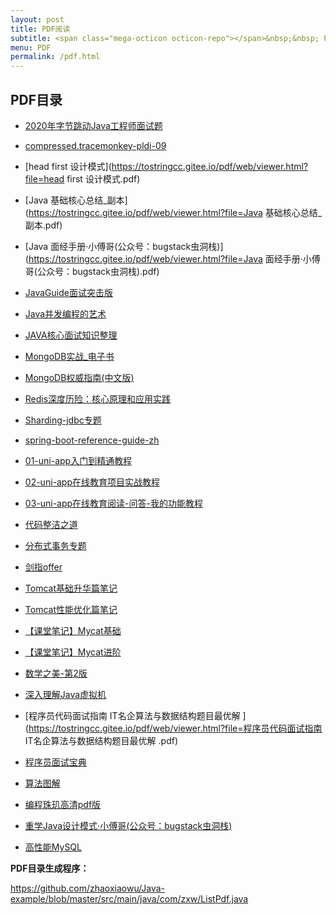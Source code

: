 ```yaml
---
layout: post
title: PDF阅读
subtitle: <span class="mega-octicon octicon-repo"></span>&nbsp;&nbsp; PDF插件使用<a href ="http://mozilla.github.io/pdf.js/">PDF.js</a>
menu: PDF
permalink: /pdf.html
---
```


## PDF目录

 - [2020年字节跳动Java工程师面试题](https://tostringcc.gitee.io/pdf/web/viewer.html?file=2020年字节跳动Java工程师面试题.pdf)

 - [compressed.tracemonkey-pldi-09](https://tostringcc.gitee.io/pdf/web/viewer.html?file=compressed.tracemonkey-pldi-09.pdf)

 - [head first 设计模式](https://tostringcc.gitee.io/pdf/web/viewer.html?file=head first 设计模式.pdf)

 - [Java 基础核心总结_副本](https://tostringcc.gitee.io/pdf/web/viewer.html?file=Java 基础核心总结_副本.pdf)

 - [Java 面经手册·小傅哥(公众号：bugstack虫洞栈)](https://tostringcc.gitee.io/pdf/web/viewer.html?file=Java 面经手册·小傅哥(公众号：bugstack虫洞栈).pdf)

 - [JavaGuide面试突击版](https://tostringcc.gitee.io/pdf/web/viewer.html?file=JavaGuide面试突击版.pdf)

 - [Java并发编程的艺术](https://tostringcc.gitee.io/pdf/web/viewer.html?file=Java并发编程的艺术.pdf)

 - [JAVA核心面试知识整理](https://tostringcc.gitee.io/pdf/web/viewer.html?file=JAVA核心面试知识整理.pdf)

 - [MongoDB实战_电子书](https://tostringcc.gitee.io/pdf/web/viewer.html?file=MongoDB实战_电子书.pdf)

 - [MongoDB权威指南(中文版)](https://tostringcc.gitee.io/pdf/web/viewer.html?file=MongoDB权威指南(中文版).pdf)

 - [Redis深度历险：核心原理和应用实践](https://tostringcc.gitee.io/pdf/web/viewer.html?file=Redis深度历险：核心原理和应用实践.pdf)

 - [Sharding-jdbc专题](https://tostringcc.gitee.io/pdf/web/viewer.html?file=Sharding-jdbc专题.pdf)

 - [spring-boot-reference-guide-zh](https://tostringcc.gitee.io/pdf/web/viewer.html?file=spring-boot-reference-guide-zh.pdf)

 - [01-uni-app入门到精通教程](https://tostringcc.gitee.io/pdf/web/viewer.html?file=uniapp\01-uni-app入门到精通教程.pdf)

 - [02-uni-app在线教育项目实战教程](https://tostringcc.gitee.io/pdf/web/viewer.html?file=uniapp\02-uni-app在线教育项目实战教程.pdf)

 - [03-uni-app在线教育阅读-问答-我的功能教程](https://tostringcc.gitee.io/pdf/web/viewer.html?file=uniapp\03-uni-app在线教育阅读-问答-我的功能教程.pdf)

 - [代码整洁之道](https://tostringcc.gitee.io/pdf/web/viewer.html?file=代码整洁之道.pdf)

 - [分布式事务专题](https://tostringcc.gitee.io/pdf/web/viewer.html?file=分布式事务专题.pdf)

 - [剑指offer](https://tostringcc.gitee.io/pdf/web/viewer.html?file=剑指offer.pdf)

 - [Tomcat基础升华篇笔记](https://tostringcc.gitee.io/pdf/web/viewer.html?file=咪咕架构师\Tomcat基础升华篇笔记.pdf)

 - [Tomcat性能优化篇笔记](https://tostringcc.gitee.io/pdf/web/viewer.html?file=咪咕架构师\Tomcat性能优化篇笔记.pdf)

 - [【课堂笔记】Mycat基础](https://tostringcc.gitee.io/pdf/web/viewer.html?file=咪咕架构师\【课堂笔记】Mycat基础.pdf)

 - [【课堂笔记】Mycat进阶](https://tostringcc.gitee.io/pdf/web/viewer.html?file=咪咕架构师\【课堂笔记】Mycat进阶.pdf)

 - [数学之美-第2版](https://tostringcc.gitee.io/pdf/web/viewer.html?file=数学之美-第2版.pdf)

 - [深入理解Java虚拟机](https://tostringcc.gitee.io/pdf/web/viewer.html?file=深入理解Java虚拟机.pdf)

 - [程序员代码面试指南 IT名企算法与数据结构题目最优解 ](https://tostringcc.gitee.io/pdf/web/viewer.html?file=程序员代码面试指南 IT名企算法与数据结构题目最优解 .pdf)

 - [程序员面试宝典](https://tostringcc.gitee.io/pdf/web/viewer.html?file=程序员面试宝典.pdf)

 - [算法图解](https://tostringcc.gitee.io/pdf/web/viewer.html?file=算法图解.pdf)

 - [编程珠玑高清pdf版](https://tostringcc.gitee.io/pdf/web/viewer.html?file=编程珠玑高清pdf版.pdf)

 - [重学Java设计模式·小傅哥(公众号：bugstack虫洞栈)](https://tostringcc.gitee.io/pdf/web/viewer.html?file=重学Java设计模式·小傅哥(公众号：bugstack虫洞栈).pdf)

 - [高性能MySQL](https://tostringcc.gitee.io/pdf/web/viewer.html?file=高性能MySQL.pdf)

**PDF目录生成程序：**

https://github.com/zhaoxiaowu/Java-example/blob/master/src/main/java/com/zxw/ListPdf.java